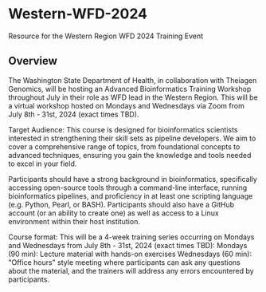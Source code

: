 # Western-WFD-2024
Resource for the Western Region WFD 2024 Training Event

## Overview 
The Washington State Department of Health, in collaboration with Theiagen Genomics, will be hosting an Advanced Bioinformatics Training Workshop throughout July in their role as WFD lead in the Western Region. This will be a virtual workshop hosted on Mondays and Wednesdays via Zoom from July 8th - 31st, 2024 (exact times TBD).

Target Audience: This course is designed for bioinformatics scientists interested in strengthening their skill sets as pipeline developers. We aim to cover a comprehensive range of topics, from foundational concepts to advanced techniques, ensuring you gain the knowledge and tools needed to excel in your field. 

Participants should have a strong background in bioinformatics, specifically accessing open-source tools through a command-line interface, running bioinformatics pipelines, and proficiency in at least one scripting language (e.g. Python, Pearl, or BASH).  Participants should also have a GitHub account (or an ability to create one) as well as access to a Linux environment within their host institution.

Course format: This will be a 4-week training series occurring on Mondays and Wednesdays from July 8th - 31st, 2024 (exact times TBD): 
Mondays (90 min): Lecture material with hands-on exercises
Wednesdays (60 min): "Office hours" style meeting where participants can ask any questions about the material, and the trainers will address any errors encountered by participants.